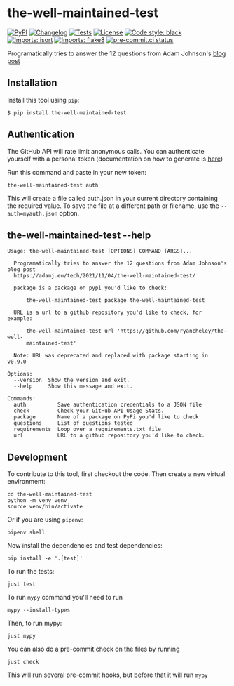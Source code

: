 # the-well-maintained-test

[![PyPI](https://img.shields.io/pypi/v/the-well-maintained-test.svg)](https://pypi.org/project/the-well-maintained-test/)
[![Changelog](https://img.shields.io/github/v/release/ryancheley/the-well-maintained-test?include_prereleases&label=changelog)](https://github.com/ryancheley/the-well-maintained-test/releases)
[![Tests](https://github.com/ryancheley/the-well-maintained-test/workflows/Test/badge.svg)](https://github.com/ryancheley/the-well-maintained-test/actions?query=workflow%3ATest)
[![License](https://img.shields.io/badge/license-Apache%202.0-blue.svg)](https://github.com/ryancheley/the-well-maintained-test/blob/master/LICENSE)
[![Code style: black](https://img.shields.io/badge/code%20style-black-000000.svg)](https://github.com/psf/black)
[![Imports: isort](https://img.shields.io/badge/%20imports-isort-%231674b1?style=flat&labelColor=ef8336)](https://pycqa.github.io/isort/)
[![Imports: flake8](https://img.shields.io/badge/%20imports-flake8-%231674b1?style=flat&labelColor=ef8336)](https://pycqa.github.io/flake8/)
[![pre-commit.ci status](https://results.pre-commit.ci/badge/github/ryancheley/the-well-maintained-test/main.svg)](https://results.pre-commit.ci/latest/github/ryancheley/the-well-maintained-test/main)



Programatically tries to answer the 12 questions from Adam Johnson's [blog post](https://adamj.eu/tech/2021/11/04/the-well-maintained-test/)

## Installation

Install this tool using `pip`:

    $ pip install the-well-maintained-test


## Authentication
The GitHub API will rate limit anonymous calls. You can authenticate yourself with a personal token (documentation on how to generate is [here](https://github.com/settings/tokens))

Run this command and paste in your new token:

    the-well-maintained-test auth

This will create a file called auth.json in your current directory containing the required value. To save the file at a different path or filename, use the `--auth=myauth.json` option.

## the-well-maintained-test --help

<!-- [[[cog
import cog
from the_well_maintained_test import cli
from click.testing import CliRunner
runner = CliRunner()
result = runner.invoke(cli.cli, ["--help"])
help = result.output.replace("Usage: cli", "Usage: the-well-maintained-test")
cog.out(
    "```\n{}\n```".format(help)
)
]]] -->
```
Usage: the-well-maintained-test [OPTIONS] COMMAND [ARGS]...

  Programatically tries to answer the 12 questions from Adam Johnson's blog post
  https://adamj.eu/tech/2021/11/04/the-well-maintained-test/

  package is a package on pypi you'd like to check:

      the-well-maintained-test package the-well-maintained-test

  URL is a url to a github repository you'd like to check, for example:

      the-well-maintained-test url 'https://github.com/ryancheley/the-well-
      maintained-test'

  Note: URL was deprecated and replaced with package starting in v0.9.0

Options:
  --version  Show the version and exit.
  --help     Show this message and exit.

Commands:
  auth          Save authentication credentials to a JSON file
  check         Check your GitHub API Usage Stats.
  package       Name of a package on PyPi you'd like to check
  questions     List of questions tested
  requirements  Loop over a requirements.txt file
  url           URL to a github repository you'd like to check.

```
<!-- [[[end]]] -->

## Development

To contribute to this tool, first checkout the code. Then create a new virtual environment:

    cd the-well-maintained-test
    python -m venv venv
    source venv/bin/activate

Or if you are using `pipenv`:

    pipenv shell

Now install the dependencies and test dependencies:

    pip install -e '.[test]'

To run the tests:

    just test

To run `mypy` command you'll need to run

    mypy --install-types

Then, to run mypy:

    just mypy

You can also do a pre-commit check on the files by running

    just check

This will run several pre-commit hooks, but before that it will run `mypy`
